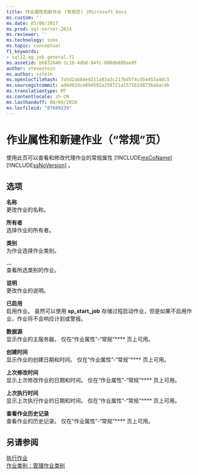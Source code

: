 ```yaml
---
title: 作业属性和新作业 (常规页) |Microsoft Docs
ms.custom: ''
ms.date: 03/06/2017
ms.prod: sql-server-2014
ms.reviewer: ''
ms.technology: ssms
ms.topic: conceptual
f1_keywords:
- sql12.ag.job.general.f1
ms.assetid: b6832840-1c18-4db8-94fc-080db880ae9f
author: stevestein
ms.author: sstein
ms.openlocfilehash: 7a5d2ab84ed211a03a3c217bd5f4cd54453a4dc5
ms.sourcegitcommit: ad4d92dce894592a259721a1571b1d8736abacdb
ms.translationtype: MT
ms.contentlocale: zh-CN
ms.lasthandoff: 08/04/2020
ms.locfileid: "87689239"
---
```

# <a name="job-properties-and-new-job-general-page"></a>作业属性和新建作业（“常规”页）
  使用此页可以查看和修改代理作业的常规属性 [!INCLUDE[msCoName](../../includes/msconame-md.md)] [!INCLUDE[ssNoVersion](../../includes/ssnoversion-md.md)] 。  
  
## <a name="options"></a>选项  
 **名称**  
 更改作业的名称。  
  
 **所有者**  
 选择作业的所有者。  
  
 **类别**  
 为作业选择作业类别。  
  
 **...**  
 查看所选类别的作业。  
  
 **说明**  
 更改作业的说明。  
  
 **已启用**  
 启用作业。 虽然可以使用 **sp_start_job** 存储过程启动作业，但是如果不启用作业，作业将不会响应计划或警报。  
  
 **数据源**  
 显示作业的主服务器。 仅在“作业属性”-“常规”**** 页上可用。  
  
 **创建时间**  
 显示作业的创建日期和时间。 仅在“作业属性”-“常规”**** 页上可用。  
  
 **上次修改时间**  
 显示上次修改作业的日期和时间。 仅在“作业属性”-“常规”**** 页上可用。  
  
 **上次执行时间**  
 显示上次执行作业的日期和时间。 仅在“作业属性”-“常规”**** 页上可用。  
  
 **查看作业历史记录**  
 查看作业的历史记录。 仅在“作业属性”-“常规”**** 页上可用。  
  
## <a name="see-also"></a>另请参阅  
 [执行作业](implement-jobs.md)   
 [作业类别：管理作业类别](job-categories-manage-job-categories.md)  
  
  
